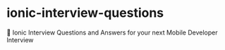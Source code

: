 # ionic-interview-questions
🔴 Ionic Interview Questions and Answers for your next Mobile Developer Interview
